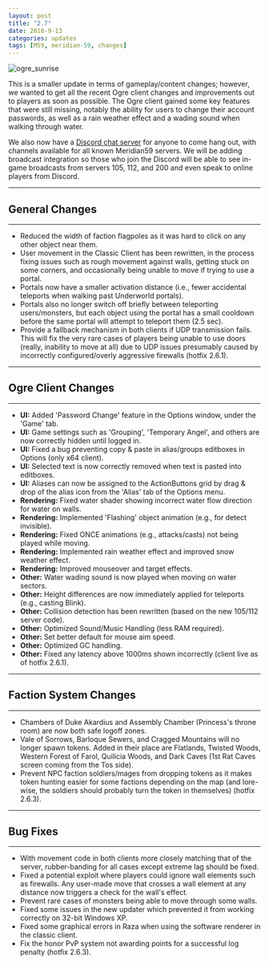 ```yaml
---
layout: post
title: "2.7"
date: 2018-9-13
categories: updates
tags: [M59, meridian-59, changes]
---
```

![ogre_sunrise](https://meridiannext.com/wp-content/uploads/2018/09/ogre_sunrise.png)

This is a smaller update in terms of gameplay/content changes; however, we wanted to get all the recent Ogre client changes and improvements out to players as soon as possible. The Ogre client gained some key features that were still missing, notably the ability for users to change their account passwords, as well as a rain weather effect and a wading sound when walking through water.

We also now have a [Discord chat server](https://discord.gg/TD4NzCF) for anyone to come hang out, with channels available for all known Meridian59 servers. We will be adding broadcast integration so those who join the Discord will be able to see in-game broadcasts from servers 105, 112, and 200 and even speak to online players from Discord.

---

## General Changes

---

- Reduced the width of faction flagpoles as it was hard to click on any other object near them.
- User movement in the Classic Client has been rewritten, in the process fixing issues such as rough movement against walls, getting stuck on some corners, and occasionally being unable to move if trying to use a portal.
- Portals now have a smaller activation distance (i.e., fewer accidental teleports when walking past Underworld portals).
- Portals also no longer switch off briefly between teleporting users/monsters, but each object using the portal has a small cooldown before the same portal will attempt to teleport them (2.5 sec).
- Provide a fallback mechanism in both clients if UDP transmission fails. This will fix the very rare cases of players being unable to use doors (really, inability to move at all) due to UDP issues presumably caused by incorrectly configured/overly aggressive firewalls (hotfix 2.6.1).

---

## Ogre Client Changes

---

- **UI:** Added 'Password Change' feature in the Options window, under the 'Game' tab.
- **UI:** Game settings such as 'Grouping', 'Temporary Angel', and others are now correctly hidden until logged in.
- **UI:** Fixed a bug preventing copy & paste in alias/groups editboxes in Options (only x64 client).
- **UI:** Selected text is now correctly removed when text is pasted into editboxes.
- **UI:** Aliases can now be assigned to the ActionButtons grid by drag & drop of the alias icon from the 'Alias' tab of the Options menu.
- **Rendering:** Fixed water shader showing incorrect water flow direction for water on walls.
- **Rendering:** Implemented 'Flashing' object animation (e.g., for detect invisible).
- **Rendering:** Fixed ONCE animations (e.g., attacks/casts) not being played while moving.
- **Rendering:** Implemented rain weather effect and improved snow weather effect.
- **Rendering:** Improved mouseover and target effects.
- **Other:** Water wading sound is now played when moving on water sectors.
- **Other:** Height differences are now immediately applied for teleports (e.g., casting Blink).
- **Other:** Collision detection has been rewritten (based on the new 105/112 server code).
- **Other:** Optimized Sound/Music Handling (less RAM required).
- **Other:** Set better default for mouse aim speed.
- **Other:** Optimized GC handling.
- **Other:** Fixed any latency above 1000ms shown incorrectly (client live as of hotfix 2.6.1).

---

## Faction System Changes

---

- Chambers of Duke Akardius and Assembly Chamber (Princess's throne room) are now both safe logoff zones.
- Vale of Sorrows, Barloque Sewers, and Cragged Mountains will no longer spawn tokens. Added in their place are Flatlands, Twisted Woods, Western Forest of Farol, Quilicia Woods, and Dark Caves (1st Rat Caves screen coming from the Tos side).
- Prevent NPC faction soldiers/mages from dropping tokens as it makes token hunting easier for some factions depending on the map (and lore-wise, the soldiers should probably turn the token in themselves) (hotfix 2.6.3).

---

## Bug Fixes

---

- With movement code in both clients more closely matching that of the server, rubber-banding for all cases except extreme lag should be fixed.
- Fixed a potential exploit where players could ignore wall elements such as firewalls. Any user-made move that crosses a wall element at any distance now triggers a check for the wall's effect.
- Prevent rare cases of monsters being able to move through some walls.
- Fixed some issues in the new updater which prevented it from working correctly on 32-bit Windows XP.
- Fixed some graphical errors in Raza when using the software renderer in the classic client.
- Fix the honor PvP system not awarding points for a successful log penalty (hotfix 2.6.3).